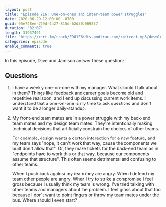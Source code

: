 ```yaml
---
layout: post
title: "Episode 216: One-on-ones and inter-team power struggles"
date: 2020-06-29 12:00:00 -0700
guid: 95e748ee-799d-4a27-815d-62d30c069857
duration: "32:07"
length: 31937491
file: "https://chrt.fm/track/FD81F6/dts.podtrac.com/redirect.mp3/download.softskills.audio/sse-216.mp3"
categories: episode
enable_comments: true
---
```


In this episode, Dave and Jamison answer these questions:

## Questions

1. I have a weekly one-on-one with my manager. What should I talk about in them? Things like feedback and career goals become old and repetitive real soon, and I end up discussing current work items.
   I understand that a one-on-one is my time to ask questions and don't want it to be a longer daily-standup.


2. My front-end team mates are in a power struggle with my back-end team mates and my design team mates. They're intentionally making technical decisions that artificially constrain the choices of other teams.
   
   For example, design wants a certain interaction for a new feature, and my team says "nope, it can't work that way, cause the components we built don't allow that". Or, they make tickets for the back-end team as in "endpoints have to work this or that way, because our components assume that structure". This often seems detrimental and confusing to other teams.
   
   When I push back against my team they are angry. When I defend my team other people are angry. When I try to strike a compromise I feel gross because I usually think my team is wrong. I've tried talking with other teams and managers about the problem. I feel gross about that too because I don't want to point fingers or throw my team mates under the bus. Where should I even start?
